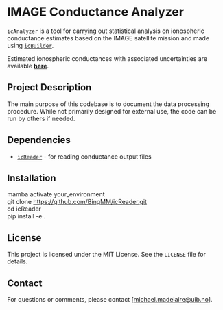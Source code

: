 # IMAGE Conductance Analyzer

`icAnalyzer` is a tool for carrying out statistical analysis on ionospheric conductance estimates based on the IMAGE satellite mission and made using [`icBuilder`](https://github.com/BingMM/icBuilder).

Estimated ionospheric conductances with associated uncertainties are available [**here**](https://doi.org/10.5281/zenodo.15579301).

## Project Description

The main purpose of this codebase is to document the data processing procedure. While not primarily designed for external use, the code can be run by others if needed.

## Dependencies

- [`icReader`](https://github.com/BingMM/icReader) - for reading conductance output files

## Installation

mamba activate your_environment  
git clone https://github.com/BingMM/icReader.git  
cd icReader  
pip install -e .

## License

This project is licensed under the MIT License. See the `LICENSE` file for details.

## Contact

For questions or comments, please contact [michael.madelaire@uib.no].
